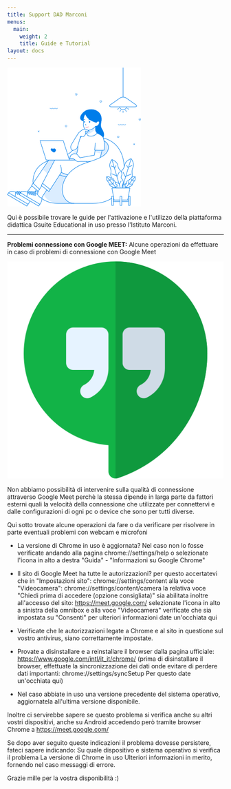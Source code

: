 ```yaml
---
title: Support DAD Marconi
menus:
  main:
    weight: 2
    title: Guide e Tutorial
layout: docs
---
```


![copertina](/images/exp3.png)

Qui è possibile trovare le guide per l'attivazione e l'utilizzo della piattaforma didattica Gsuite Educational in uso presso l'Istituto Marconi.

***
<div class="important">
  <strong>Problemi connessione con Google MEET:</strong> 
  Alcune operazioni da effettuare in caso di problemi di connessione con Google Meet

![meet](/images/hangouts.png)<br>

Non abbiamo possibilità di intervenire sulla qualità di connessione attraverso Google Meet perchè la stessa dipende in larga parte da fattori esterni quali la velocità della connessione che utilizzate per connettervi e dalle configurazioni di ogni pc o device che sono per tutti diverse.<br>

Qui sotto trovate alcune operazioni da fare o da verificare per risolvere in parte eventuali problemi con webcam e microfoni
</div>

- La versione di Chrome in uso è aggiornata?
Nel caso non lo fosse verificate andando alla pagina chrome://settings/help
o selezionate l'icona in alto a destra "Guida" - "Informazioni su Google Chrome"

- Il sito di Google Meet ha tutte le autorizzazioni? per questo accertatevi che in "Impostazioni sito": chrome://settings/content
alla voce "Videocamera": chrome://settings/content/camera la relativa voce "Chiedi prima di accedere (opzione consigliata)" sia abilitata
inoltre all'accesso del sito: https://meet.google.com/ selezionate l'icona in alto a sinistra della omnibox e alla voce "Videocamera" verificate che sia impostata su "Consenti" per ulteriori informazioni date un'occhiata qui

-  Verificate che le autorizzazioni legate a Chrome e al sito in questione sul vostro antivirus,
siano correttamente impostate.

- Provate a disinstallare e a reinstallare il browser dalla pagina ufficiale: https://www.google.com/intl/it_it/chrome/ 
(prima di disinstallare il browser, effettuate la sincronizzazione dei dati 
onde evitare di perdere dati importanti: chrome://settings/syncSetup
Per questo date un'occhiata qui)

- Nel caso abbiate in uso una versione precedente del sistema operativo,
aggiornatela all'ultima versione disponibile.

Inoltre ci servirebbe sapere se questo problema si verifica anche su altri vostri dispositivi,
anche su Android accedendo però tramite browser Chrome a https://meet.google.com/


Se dopo aver seguito queste indicazioni il problema dovesse persistere, fateci sapere indicando:
Su quale dispositivo e sistema operativo si verifica il problema
La versione di Chrome in uso
Ulteriori informazioni in merito, fornendo nel caso messaggi di errore.

Grazie mille per la vostra disponibilità :)